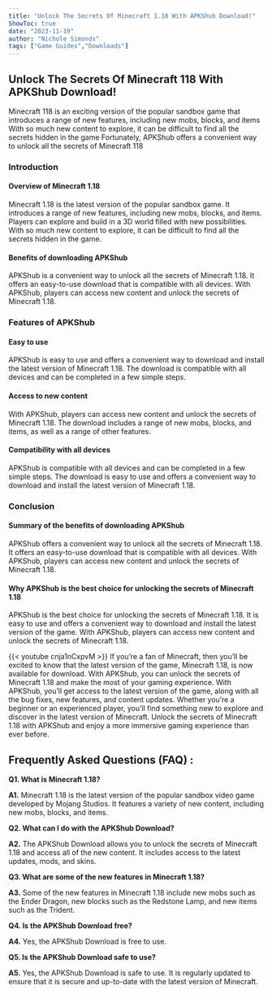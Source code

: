 ```yaml
---
title: "Unlock The Secrets Of Minecraft 1.18 With APKShub Download!"
ShowToc: true 
date: "2023-11-19"
author: "Nichole Simonds" 
tags: ["Game Guides","Downloads"]
---
```

## Unlock The Secrets Of Minecraft 118 With APKShub Download! 

Minecraft 118 is an exciting version of the popular sandbox game that introduces a range of new features, including new mobs, blocks, and items With so much new content to explore, it can be difficult to find all the secrets hidden in the game Fortunately, APKShub offers a convenient way to unlock all the secrets of Minecraft 118

### Introduction

#### Overview of Minecraft 1.18

Minecraft 1.18 is the latest version of the popular sandbox game. It introduces a range of new features, including new mobs, blocks, and items. Players can explore and build in a 3D world filled with new possibilities. With so much new content to explore, it can be difficult to find all the secrets hidden in the game.

#### Benefits of downloading APKShub

APKShub is a convenient way to unlock all the secrets of Minecraft 1.18. It offers an easy-to-use download that is compatible with all devices. With APKShub, players can access new content and unlock the secrets of Minecraft 1.18.

### Features of APKShub

#### Easy to use

APKShub is easy to use and offers a convenient way to download and install the latest version of Minecraft 1.18. The download is compatible with all devices and can be completed in a few simple steps.

#### Access to new content

With APKShub, players can access new content and unlock the secrets of Minecraft 1.18. The download includes a range of new mobs, blocks, and items, as well as a range of other features.

#### Compatibility with all devices

APKShub is compatible with all devices and can be completed in a few simple steps. The download is easy to use and offers a convenient way to download and install the latest version of Minecraft 1.18.

### Conclusion

#### Summary of the benefits of downloading APKShub

APKShub offers a convenient way to unlock all the secrets of Minecraft 1.18. It offers an easy-to-use download that is compatible with all devices. With APKShub, players can access new content and unlock the secrets of Minecraft 1.18.

#### Why APKShub is the best choice for unlocking the secrets of Minecraft 1.18

APKShub is the best choice for unlocking the secrets of Minecraft 1.18. It is easy to use and offers a convenient way to download and install the latest version of the game. With APKShub, players can access new content and unlock the secrets of Minecraft 1.18.

{{< youtube cnja1nCxpvM >}} 
If you’re a fan of Minecraft, then you’ll be excited to know that the latest version of the game, Minecraft 1.18, is now available for download. With APKShub, you can unlock the secrets of Minecraft 1.18 and make the most of your gaming experience. With APKShub, you’ll get access to the latest version of the game, along with all the bug fixes, new features, and content updates. Whether you’re a beginner or an experienced player, you’ll find something new to explore and discover in the latest version of Minecraft. Unlock the secrets of Minecraft 1.18 with APKShub and enjoy a more immersive gaming experience than ever before.

## Frequently Asked Questions (FAQ) :
**Q1. What is Minecraft 1.18?**

**A1.** Minecraft 1.18 is the latest version of the popular sandbox video game developed by Mojang Studios. It features a variety of new content, including new mobs, blocks, and items.

**Q2. What can I do with the APKShub Download?**

**A2.** The APKShub Download allows you to unlock the secrets of Minecraft 1.18 and access all of the new content. It includes access to the latest updates, mods, and skins.

**Q3. What are some of the new features in Minecraft 1.18?**

**A3.** Some of the new features in Minecraft 1.18 include new mobs such as the Ender Dragon, new blocks such as the Redstone Lamp, and new items such as the Trident.

**Q4. Is the APKShub Download free?**

**A4.** Yes, the APKShub Download is free to use.

**Q5. Is the APKShub Download safe to use?**

**A5.** Yes, the APKShub Download is safe to use. It is regularly updated to ensure that it is secure and up-to-date with the latest version of Minecraft.



